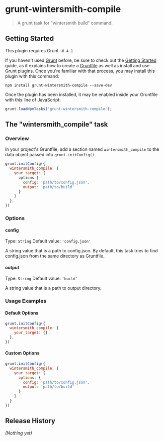 # grunt-wintersmith-compile

> A grunt task for "wintersmith build" command.

## Getting Started
This plugin requires Grunt `~0.4.1`

If you haven't used [Grunt](http://gruntjs.com/) before, be sure to check out the [Getting Started](http://gruntjs.com/getting-started) guide, as it explains how to create a [Gruntfile](http://gruntjs.com/sample-gruntfile) as well as install and use Grunt plugins. Once you're familiar with that process, you may install this plugin with this command:

```shell
npm install grunt-wintersmith-compile --save-dev
```

Once the plugin has been installed, it may be enabled inside your Gruntfile with this line of JavaScript:

```js
grunt.loadNpmTasks('grunt-wintersmith-compile');
```

## The "wintersmith_compile" task

### Overview
In your project's Gruntfile, add a section named `wintersmith_compile` to the data object passed into `grunt.initConfig()`.

```js
grunt.initConfig({
  wintersmith_compile: {
    your_target: {
      options {
        config: 'path/to/config.json',
        output: 'path/to/build'
      }
    }
  },
})
```

### Options

#### config
Type: `String`
Default value: `'config.json'`

A string value that is a path to config.json.
By default, this task tries to find config.json from the same directory as Gruntfile.

#### output
Type: `String`
Default value: `'build'`

A string value that is a path to output directory.

### Usage Examples

#### Default Options
```js
grunt.initConfig({
  wintersmith_compile: {
    your_target: {}
  },
})
```

#### Custom Options

```js
grunt.initConfig({
  wintersmith_compile: {
    your_target: {
      options: {
        config: 'path/to/config.json',
        output: 'path/to/build'
      }
    }
  }
})
```

## Release History
_(Nothing yet)_


